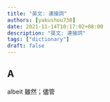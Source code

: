 ```yaml
---
title: "英文: 連接詞"
authors: [yakushou730]
date: 2021-11-14T10:17:02+08:00
description: "英文: 連接詞"
tags: ["dictionary"]
draft: false
---
```


## A
albeit 雖然；儘管
